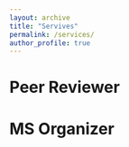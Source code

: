 ```yaml
---
layout: archive
title: "Servives"
permalink: /services/
author_profile: true
---
```


Peer Reviewer
=========


MS Organizer
==========
